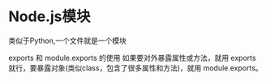 # Node.js模块
类似于Python,一个文件就是一个模块

exports 和 module.exports 的使用
如果要对外暴露属性或方法，就用 exports 就行，要暴露对象(类似class，包含了很多属性和方法)，就用 module.exports。
